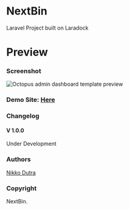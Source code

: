 # NextBin
Laravel Project built on Laradock

# Preview

### Screenshot

![Octopus admin dashboard template preview](http://ec2-3-134-105-187.us-east-2.compute.amazonaws.com/images/demo.png)


### Demo Site: [Here](http://ec2-3-134-105-187.us-east-2.compute.amazonaws.com/)

### Changelog
#### V 1.0.0
Under Development
### Authors
[Nikko Dutra](http://www.NikkoDutra.com)

### Copyright
NextBin.

